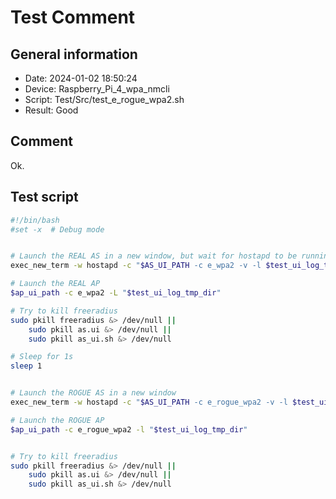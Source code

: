 # Test Comment

## General information

- Date:       2024-01-02 18:50:24
- Device:     Raspberry_Pi_4_wpa_nmcli
- Script:     Test/Src/test_e_rogue_wpa2.sh
- Result:     Good

## Comment

Ok.

## Test script

```bash
#!/bin/bash
#set -x  # Debug mode


# Launch the REAL AS in a new window, but wait for hostapd to be running
exec_new_term -w hostapd -c "$AS_UI_PATH -c e_wpa2 -v -l $test_ui_log_tmp_dir"

# Launch the REAL AP
$ap_ui_path -c e_wpa2 -L "$test_ui_log_tmp_dir"

# Try to kill freeradius
sudo pkill freeradius &> /dev/null ||
    sudo pkill as.ui &> /dev/null ||
    sudo pkill as_ui.sh &> /dev/null

# Sleep for 1s
sleep 1


# Launch the ROGUE AS in a new window
exec_new_term -w hostapd -c "$AS_UI_PATH -c e_rogue_wpa2 -v -l $test_ui_log_tmp_dir"

# Launch the ROGUE AP
$ap_ui_path -c e_rogue_wpa2 -l "$test_ui_log_tmp_dir"


# Try to kill freeradius
sudo pkill freeradius &> /dev/null ||
    sudo pkill as.ui &> /dev/null ||
    sudo pkill as_ui.sh &> /dev/null
```
